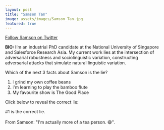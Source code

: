 ```yaml
---
layout: post
title: "Samson Tan"
image: assets/images/Samson_Tan.jpg
featured: true
---
```


<a href="https://twitter.com/samsontmr">Follow Samson on Twitter</a>

**BIO:** I’m an industrial PhD candidate at the National University of Singapore and Salesforce Research Asia. My current work lies at the intersection of adversarial robustness and sociolinguistic variation, constructing adversarial attacks that simulate natural linguistic variation.

Which of the next 3 facts about Samson is the lie?

1. I grind my own coffee beans
2. I'm learning to play the bamboo flute
3. My favourite show is The Good Place



Click below to reveal the correct lie:

<span class="spoiler">#1 is the correct lie. <br><br>From Samson: "I'm actually more of a tea person. 😄"</span>.